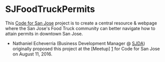 # SJFoodTruckPermits

This [Code for San Jose]() project is to create a central resource & webpage where the San Jose's Food Truck community can better navigate how to attain permits in downtown San Jose.
  * Nathaniel Echeverria (Business Development Manager @
    [SJDA][2]) originally proposed this project at the [Meetup] [1]
    for Code for San Jose on August 11, 2016.

  [1]: http://codeforsanjose.com/ "Code for San Jose"
  [2]: https://www.sjdowntown.com "San Jose Downtown Association"
  [3]: http://www.meetup.com/Code-for-San-Jose/ "Civic Hack Night"
